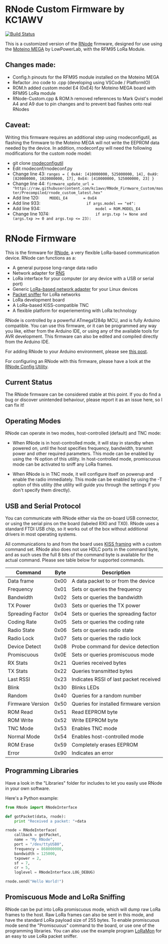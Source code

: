 # RNode Custom Firmware by KC1AWV

[![Build Status](https://travis-ci.org/kc1awv/RNode_Firmware_Custom.svg?branch=master)](https://travis-ci.org/kc1awv/RNode_Firmware_Custom)

This is a customized version of the [RNode](https://unsigned.ip/rnode) firmware, designed for use using the [Moteino MEGA](https://lowpowerlab.com/guide/moteino/) by LowPowerLab, with the RFM95 LoRa Module.

## Changes made:

- Config.h pinouts for the RFM95 module installed on the Moteino MEGA
- Refactor .ino code to .cpp (developing using VSCode / PlatformIO)
- ROM.h added custom model E4 (0xE4) for Moteino MEGA board with RFM95 LoRa module
- RNode-Custom.cpp & ROM.h removed references to Mark Qvist's model A4 and A9 due to pin changes and to prevent bad flashes onto real RNodes

## Caveat:

Writing this firmware requires an additional step using rnodeconfigutil, as flashing the firmware to the Moteino MEGA will not write the EEPROM data needed by the device. In addition, rnodeconf.py will need the following modifications for the custom node model:

- git clone [rnodeconfigutil](https://github.com/markqvist/rnodeconfigutil)
- Edit rnodeconf/rnodeconf.py
- Change line 43: `ranges = { 0xA4: [410000000, 525000000, 14], 0xA9: [820000000, 1020000000, 17], 0xE4: [410000000, 525000000, 23] }`
- Change line 44: `firmware_update_url = "https://raw.githubusercontent.com/kc1awv/RNode_Firmware_Custom/master/Precompiled/rnode_custom_latest.hex"`
- Add line 120: `    MODEL_E4       = 0xE4`
- Add line 933: `                    if args.model == "e4":`
- Add line 934: `                        model = ROM.MODEL_E4`
- Change line 1074: `                    if args.txp != None and (args.txp >= 0 and args.txp <= 23):`

# RNode Firmware

This is the firmware for [RNode](https://unsigned.io/rnode), a very flexible LoRa-based communication device. RNode can functions as a:

- A general purpose long-range data radio
- Network adapter for [RNS](https://github.com/markqvist/Reticulum)
- LoRa interface for your computer (or any device with a USB or serial port)
- Generic [LoRa-based network adapter](https://unsigned.io/15-kilometre-ssh-link-with-rnode/) for your Linux devices
- [Packet sniffer](https://github.com/markqvist/LoRaMon) for LoRa networks
- LoRa development board
- A LoRa-based KISS-compatible TNC
- A flexible platform for experiementing with LoRa technology

RNode is controlled by a powerful ATmega1284p MCU, and is fully Arduino compatible. You can use this firmware, or it can be programmed any way you like, either from the Arduino IDE, or using any of the available tools for AVR development. This firmware can also be edited and compiled directly from the Arduino IDE.

For adding RNode to your Arduino environment, please see [this post](https://unsigned.io/board-support-in-arduino-ide/).

For configuring an RNode with this firmware, please have a look at the [RNode Config Utility](https://github.com/markqvist/rnodeconfigutil).

## Current Status
The RNode firmware can be considered stable at this point. If you do find a bug or discover unintended behaviour, please report it as an issue here, so I can fix it!

## Operating Modes
RNode can operate in two modes, host-controlled (default) and TNC mode:

- When RNode is in host-controlled mode, it will stay in standby when powered on, until the host specifies frequency, bandwidth, transmit power and other required parameters. This mode can be enabled by using the -N option of this utility. In host-controlled mode, promiscuous mode can be activated to sniff any LoRa frames.

- When RNode is in TNC mode, it will configure itself on powerup and enable the radio immediately. This mode can be enabled by using the -T option of this utility (the utility will guide you through the settings if you don't specify them directly).

## USB and Serial Protocol
You can communicate with RNode either via the on-board USB connector, or using the serial pins on the board (labeled RX0 and TX0). RNode uses a standard FTDI USB chip, so it works out of the box without additional drivers in most operating systems.

All communications to and from the board uses [KISS framing](https://en.wikipedia.org/wiki/KISS_(TNC)) with a custom command set. RNode also does not use HDLC ports in the command byte, and as such uses the full 8 bits of the command byte is available for the actual command. Please see table below for supported commands.

| Command          | Byte | Description
| -----------------|------| -----------------------------------------------
| Data frame       | 0x00 | A data packet to or from the device
| Frequency        | 0x01 | Sets or queries the frequency
| Bandwidth        | 0x02 | Sets or queries the bandwidth
| TX Power         | 0x03 | Sets or queries the TX power
| Spreading Factor | 0x04 | Sets or queries the spreading factor
| Coding Rate      | 0x05 | Sets or queries the coding rate
| Radio State      | 0x06 | Sets or queries radio state
| Radio Lock       | 0x07 | Sets or queries the radio lock
| Device Detect    | 0x08 | Probe command for device detection
| Promiscuous      | 0x0E | Sets or queries promiscuous mode
| RX Stats         | 0x21 | Queries received bytes
| TX Stats         | 0x22 | Queries transmitted bytes
| Last RSSI        | 0x23 | Indicates RSSI of last packet received
| Blink            | 0x30 | Blinks LEDs
| Random           | 0x40 | Queries for a random number
| Firmware Version | 0x50 | Queries for installed firmware version
| ROM Read         | 0x51 | Read EEPROM byte
| ROM Write        | 0x52 | Write EEPROM byte
| TNC Mode         | 0x53 | Enables TNC mode
| Normal Mode      | 0x54 | Enables host-controlled mode
| ROM Erase        | 0x59 | Completely erases EEPROM
| Error            | 0x90 | Indicates an error

## Programming Libraries
Have a look in the "Libraries" folder for includes to let you easily use RNode in your own software.

Here's a Python example:

```python
from RNode import RNodeInterface

def gotPacket(data, rnode):
	print "Received a packet: "+data

rnode = RNodeInterface(
	callback = gotPacket,
	name = "My RNode",
	port = "/dev/ttyUSB0",
	frequency = 868000000,
	bandwidth = 125000,
	txpower = 2,
	sf = 7,
	cr = 5,
	loglevel = RNodeInterface.LOG_DEBUG)

rnode.send("Hello World!")
```

## Promiscuous Mode and LoRa Sniffing
RNode can be put into LoRa promiscuous mode, which will dump raw LoRa frames to the host. Raw LoRa frames can also be sent in this mode, and have the standard LoRa payload size of 255 bytes. To enable promiscuous mode send the "Promiscuous" command to the board, or use one of the programming libraries. You can also use the example program [LoRaMon](https://github.com/markqvist/LoRaMon) for an easy to use LoRa packet sniffer.
